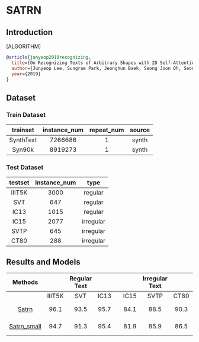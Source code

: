 # SATRN

## Introduction

[ALGORITHM]

```bibtex
@article{junyeop2019recognizing,
  title={On Recognizing Texts of Arbitrary Shapes with 2D Self-Attention},
  author={Junyeop Lee, Sungrae Park, Jeonghun Baek, Seong Joon Oh, Seonghyeon Kim, Hwalsuk Lee},
  year={2019}
}
```

## Dataset

### Train Dataset

| trainset  | instance_num | repeat_num | source |
| :-------: | :----------: | :--------: | :----: |
| SynthText |   7266686    |     1      | synth  |
|  Syn90k   |   8919273    |     1      | synth  |

### Test Dataset

| testset | instance_num |   type    |
| :-----: | :----------: | :-------: |
| IIIT5K  |     3000     |  regular  |
|   SVT   |     647      |  regular  |
|  IC13   |     1015     |  regular  |
|  IC15   |     2077     | irregular |
|  SVTP   |     645      | irregular |
|  CT80   |     288      | irregular |

## Results and Models

|                             Methods                             |        | Regular Text |      |     |      | Irregular Text |      |                                                                                               download                                                                                                |
| :-------------------------------------------------------------: | :----: | :----------: | :--: | :-: | :--: | :------------: | :--: | :---------------------------------------------------------------------------------------------------------------------------------------------------------------------------------------------------: |
|                                                                 | IIIT5K |     SVT      | IC13 |     | IC15 |      SVTP      | CT80 |
| [Satrn](/configs/textrecog/satrn/satrn_academic.py) |  96.1  |     93.5     | 95.7 |     | 84.1 |      88.5      | 90.3 |      [model](https://download.openmmlab.com/mmocr/textrecog/satrn/satrn_academic_20211009-cb8b1580.pth) \| [log](https://download.openmmlab.com/mmocr/textrecog/satrn/20210809_093244.log.json)      |
| [Satrn_small](/configs/textrecog/satrn/satrn_small.py) |  94.7  |     91.3     | 95.4 |     | 81.9 |      85.9      | 86.5 |      [model](https://download.openmmlab.com/mmocr/textrecog/satrn/satrn_small_20211009-2cf13355.pth) \| [log](https://download.openmmlab.com/mmocr/textrecog/satrn/20210811_053047.log.json)      |
